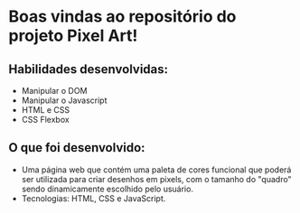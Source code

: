 # Boas vindas ao repositório do projeto Pixel Art!

## Habilidades desenvolvidas:

- Manipular o DOM
- Manipular o Javascript
- HTML e CSS
- CSS Flexbox

## O que foi desenvolvido:

- Uma página web que contém uma paleta de cores funcional que poderá ser utilizada para criar desenhos em pixels, com o tamanho do "quadro" sendo dinamicamente escolhido pelo usuário.
- Tecnologias: HTML, CSS e JavaScript.

